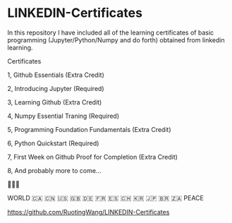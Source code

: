 # LINKEDIN-Certificates
In this repository I have included all of the learning certificates of basic programming (Jupyter/Python/Numpy and do forth) obtained from linkedin learning.

Certificates

1, Github Essentials (Extra Credit)

2, Introducing Jupyter (Required)

3, Learning Github (Extra Credit)

4, Numpy Essential Traning (Required)

5, Programming Foundation Fundamentals (Extra Credit)

6, Python Quickstart (Required)

7, First Week on Github Proof for Completion (Extra Credit)

8, And probably more to come... 

🙏💯🙏 

WORLD 🇨🇦 🇨🇳 🇺🇸 🇬🇧 🇩🇪 🇫🇷 🇪🇸 🇨🇭 🇰🇷 🇯🇵 🇧🇷 🇿🇦 PEACE

https://github.com/RuotingWang/LINKEDIN-Certificates 
